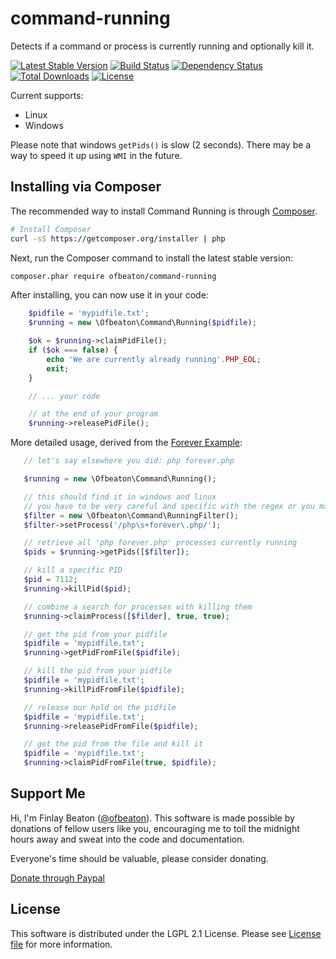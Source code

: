 # command-running
Detects if a command or process is currently running and optionally kill it.

[![Latest Stable Version](https://poser.pugx.org/ofbeaton/command-running/v/stable.png)](https://packagist.org/packages/ofbeaton/command-running)
[![Build Status](https://travis-ci.org/ofbeaton/command-running.svg?branch=master)](https://travis-ci.org/ofbeaton/command-running)
[![Dependency Status](https://www.versioneye.com/php/ofbeaton:command-running/badge.svg?style=flat)](https://www.versioneye.com/php/ofbeaton:command-running)
[![Total Downloads](https://img.shields.io/packagist/dt/ofbeaton/command-running.svg)](https://packagist.org/packages/ofbeaton/command-running)
[![License](https://poser.pugx.org/ofbeaton/command-running/license)](LICENSE)

Current supports:
 - Linux
 - Windows

Please note that windows `getPids()` is slow (2 seconds). There may be a way to speed it up using `WMI` in the future.

## Installing via Composer

The recommended way to install Command Running is through
[Composer](http://getcomposer.org).

```bash
# Install Composer
curl -sS https://getcomposer.org/installer | php
```

Next, run the Composer command to install the latest stable version:

```bash
composer.phar require ofbeaton/command-running
```

After installing, you can now use it in your code:

```php
    $pidfile = 'mypidfile.txt';
    $running = new \Ofbeaton\Command\Running($pidfile);

    $ok = $running->claimPidFile();
    if ($ok === false) {
        echo 'We are currently already running'.PHP_EOL;
        exit;
    }

    // ... your code

    // at the end of your program
    $running->releasePidFile();

```

More detailed usage, derived from the [Forever Example](examples/forever):

```php
   // let's say elsewhere you did: php forever.php

   $running = new \Ofbeaton\Command\Running();

   // this should find it in windows and linux
   // you have to be very careful and specific with the regex or you may inadvertantly grab other processes
   $filter = new \Ofbeaton\Command\RunningFilter();
   $filter->setProcess('/php\s+forever\.php/');

   // retrieve all 'php forever.php' processes currently running
   $pids = $running->getPids([$filter]);

   // kill a specific PID
   $pid = 7112;
   $running->killPid($pid);

   // combine a search for processes with killing them
   $running->claimProcess([$filder], true, true);

   // get the pid from your pidfile
   $pidfile = 'mypidfile.txt';
   $running->getPidFromFile($pidfile);

   // kill the pid from your pidfile
   $pidfile = 'mypidfile.txt';
   $running->killPidFromFile($pidfile);

   // release our hold on the pidfile
   $pidfile = 'mypidfile.txt';
   $running->releasePidFromFile($pidfile);

   // get the pid from the file and kill it
   $pidfile = 'mypidfile.txt';
   $running->claimPidFromFile(true, $pidfile);
```

## Support Me

Hi, I'm Finlay Beaton ([@ofbeaton](https://github.com/ofbeaton)). This software is made possible by donations of fellow users like you, encouraging me to toil the midnight hours away and sweat into the code and documentation. 

Everyone's time should be valuable, please consider donating.

[Donate through Paypal](https://www.paypal.com/cgi-bin/webscr?cmd=_donations&business=RDWQCGL5UD6DS&lc=CA&item_name=ofbeaton&item_number=commandrunning&currency_code=CAD&bn=PP%2dDonationsBF%3abtn_donate_LG%2egif%3aNonHosted)

## License

This software is distributed under the LGPL 2.1 License. Please see [License file](LICENSE) for more information.

